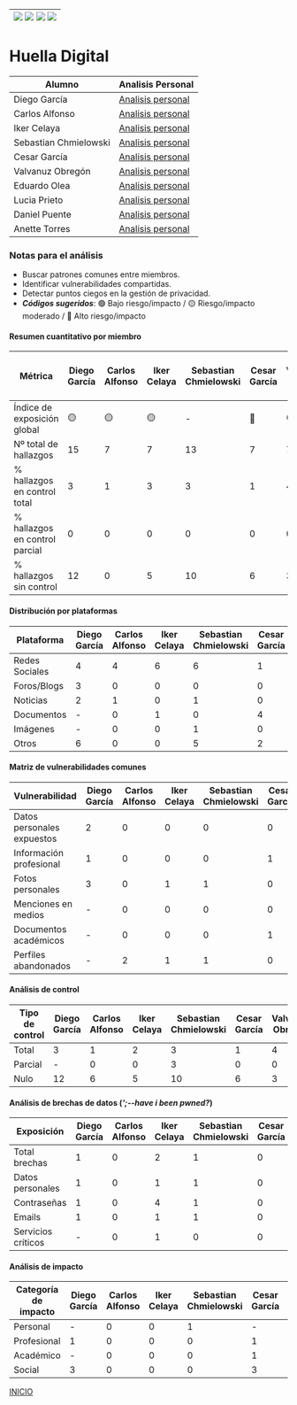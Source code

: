 | [![](https://img.shields.io/badge/-Inicio-FFF?style=flat&logo=Emlakjet&logoColor=black)](/README.md) [![](https://img.shields.io/badge/-Entrega_2-FFF?style=flat&logo=openstreetmap&logoColor=black)](/Entregas/Entrega-2/ModeloDeNegocio.md)  [![](https://img.shields.io/badge/-Entrega_3-FFF?style=flat&logo=openstreetmap&logoColor=black)](/Entregas/Entrega-3/HuellaDigital.md)  [![](https://img.shields.io/badge/-Entrega_4-FFF?style=flat&logo=openstreetmap&logoColor=black)]()|
|:-:|
# Huella Digital
|Alumno|Analisis Personal|
|-|-|
|Diego García|[Analisis personal](/Entregas/Entrega-3/garciaDiego.md)|
|Carlos Alfonso|[Analisis personal](/Entregas/Entrega-3/alfonsoCarlos.md)|
|Iker Celaya|[Analisis personal](/Entregas/Entrega-3/celayaIker.md)|
|Sebastian Chmielowski|[Analisis personal](/Entregas/Entrega-3/chmielowskiSebastian.md)|
|Cesar García|[Analisis personal](/Entregas/Entrega-3/garciaCesar.md)|
|Valvanuz Obregón|[Analisis personal](/Entregas/Entrega-3/obregonValvanuz.md)|
|Eduardo Olea|[Analisis personal](/Entregas/Entrega-3/oleaEduardo.md)|
|Lucia Prieto|[Analisis personal](/Entregas/Entrega-3/prietoLucia.md)|
|Daniel Puente|[Analisis personal](/Entregas/Entrega-3/puenteDaniel.md)|
|Anette Torres|[Analisis personal](/Entregas/Entrega-3/torresAnette.md)|

### Notas para el análisis

- Buscar patrones comunes entre miembros.
- Identificar vulnerabilidades compartidas.
- Detectar puntos ciegos en la gestión de privacidad.
- ***Códigos sugeridos***: 🟢 Bajo riesgo/impacto / 🟡 Riesgo/impacto moderado / 🔴 Alto riesgo/impacto


#### Resumen cuantitativo por miembro

<div align=center>

|Métrica|Diego García|Carlos Alfonso|Iker Celaya|Sebastian Chmielowski|Cesar García|Valvanuz Obregón|Eduardo Olea|Lucia Prieto|Daniel Puente|Anette Torres|Patrón grupal<br>(Media y desviación)|
|-|-|-|-|-|-|-|-|-|-|-|-|
|Índice de exposición global|🟡|🟡|🟡|-|🔴|🟢|🟢|🟢|-|-|-|
|Nº total de hallazgos|15|7|7|13|7|7|12|7|-|-|-|
|% hallazgos en control total|3|1|3|3|1|4|5|5|-|-|-|
|% hallazgos en control parcial|0|0|0|0|0|0|0|0|-|-|-|
|% hallazgos sin control|12|0|5|10|6|3|7|2|-|-|-|

</div>

#### Distribución por plataformas

<div align=center>

|Plataforma|Diego García|Carlos Alfonso|Iker Celaya|Sebastian Chmielowski|Cesar García|Valvanuz Obregón|Eduardo Olea|Lucia Prieto|Daniel Puente|Anette Torres|Total grupo|
|-|-|-|-|-|-|-|-|-|-|-|-|
|Redes Sociales|4|4|6|6|1|3|6|4|-|-|-|
|Foros/Blogs|3|0|0|0|0|0|2|-|-|-|-|
|Noticias|2|1|0|1|0|0|0|-|-|-|-|
|Documentos|-|0|1|0|4|0|3|-|-|-|-|
|Imágenes|-|0|0|1|0|0|0|1|-|-|-|
|Otros|6|0|0|5|2|4|1|2|-|-|-|

</div>

#### Matriz de vulnerabilidades comunes

<div align=center>

|Vulnerabilidad|Diego García|Carlos Alfonso|Iker Celaya|Sebastian Chmielowski|Cesar García|Valvanuz Obregón|Eduardo Olea|Lucia Prieto|Daniel Puente|Anette Torres|% Grupo|Riesgo medio|
|-|-|-|-|-|-|-|-|-|-|-|-|-|
|Datos personales expuestos|2|0|0|0|0|0|0|0|-|-|-|-|
|Información profesional|1|0|0|0|1|0|0|1|-|-|-|-|
|Fotos personales|3|0|1|1|0|3|0|1|-|-|-|-|
|Menciones en medios|-|0|0|0|0|0|0|0|-|-|-|-|
|Documentos académicos|-|0|0|0|1|1|0|0|-|-|-|-|
|Perfiles abandonados|-|2|1|1|0|0|0|0|-|-|-|-|


</div>

#### Análisis de control

<div align=center>

|Tipo de control|Diego García|Carlos Alfonso|Iker Celaya|Sebastian Chmielowski|Cesar García|Valvanuz Obregón|Eduardo Olea|Lucia Prieto|Daniel Puente|Anette Torres|% Grupo|Riesgo promedio|
|-|-|-|-|-|-|-|-|-|-|-|-|-|
|Total|3|1|2|3|1|4|4|5|-|-|-|-|-|
|Parcial|-|0|0|3|0|0|0|0|-|-|-|-|-|
|Nulo|12|6|5|10|6|3|7|2|-|-|-|-|-|

</div>

#### Análisis de brechas de datos (*';--have i been pwned?*)

<div align=center>

|Exposición|Diego García|Carlos Alfonso|Iker Celaya|Sebastian Chmielowski|Cesar García|Valvanuz Obregón|Eduardo Olea|Lucia Prieto|Daniel Puente|Anette Torres|% grupal|
|-|-|-|-|-|-|-|-|-|-|-|-|
|Total brechas|1|0|2|1|0|2|0|0|-|-|-|-|
|Datos personales|1|0|1|1|0|0|0|0|-|-|-|-|
|Contraseñas|1|0|4|1|0|0|0|0|-|-|-|-|
|Emails|1|0|1|1|0|2|0|0|-|-|-|-|
|Servicios críticos|-|0|1|0|0|0|0|0|-|-|-|-|

</div>

#### Análisis de impacto

<div align=center>

|Categoría de impacto|Diego García|Carlos Alfonso|Iker Celaya|Sebastian Chmielowski|Cesar García|Valvanuz Obregón|Eduardo Olea|Lucia Prieto|Daniel Puente|Anette Torres|Impacto grupal|
|-|-|-|-|-|-|-|-|-|-|-|-|
|Personal|-|0|0|1|-|3|0|4|-|-|-|-|
|Profesional|1|0|0|0|1|0|0|1|-|-|-|-|
|Académico|-|0|0|0|1|1|0|0|-|-|-|-|
|Social|3|0|0|0|3|0|5|-|-|-|-|-|

</div>

[INICIO](/README.md)
